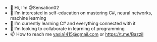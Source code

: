 - 👋 Hi, I’m @Sensation02
- 👀 I’m interested in self-education on mastering C#, neural networks, machine learning 
- 🌱 I’m currently learning C# and everything connected with it
- 💞️ I’m looking to collaborate in learning of programming
- 📫 How to reach me vasia1415@gmail.com or https://t.me/Bazzil

<!---
Sensation02/Sensation02 is a ✨ special ✨ repository because its `README.md` (this file) appears on your GitHub profile.
You can click the Preview link to take a look at your changes.
--->
